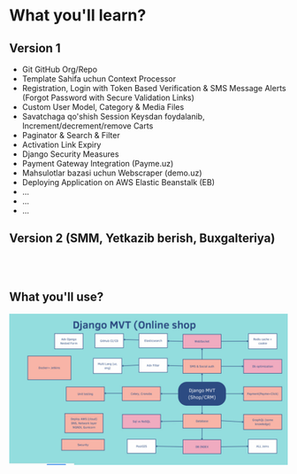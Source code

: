 # What you'll learn?

## Version 1

<ul>
  <li>
    Git GitHub Org/Repo
  </li>
 <li>
   Template Sahifa uchun Context Processor
  </li>
<li> 
  Registration, Login with Token Based Verification & SMS Message Alerts (Forgot Password with Secure Validation Links)
  </li>
<li> 
  Custom User Model, Category & Media Files
</li>
<li>Savatchaga qo'shish  Session Keysdan foydalanib, Increment/decrement/remove Carts</li>
<li>Paginator & Search & Filter</li>
<li>Activation Link Expiry</li>
<li>Django Security Measures</li>
<li>Payment Gateway Integration (Payme.uz)</li>
<li>Mahsulotlar bazasi uchun Webscraper (demo.uz) </li>
<li>Deploying Application on AWS Elastic Beanstalk (EB)</li>
<li>...</li>
<li>...</li>
<li>...</li>
 </ul>

## Version 2 (SMM, Yetkazib berish, Buxgalteriya)

<br>
<br>

## What you'll use?

<img src="https://raw.githubusercontent.com/DreamLaboratory/e-commerce/master/frontend/images/cource.jpg" alt='skills' />

